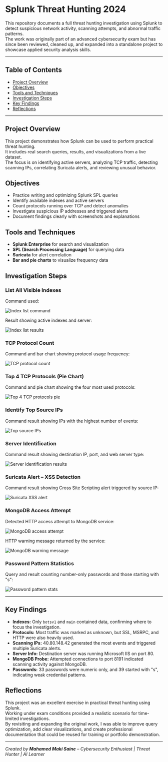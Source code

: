 # Splunk Threat Hunting 2024

This repository documents a full threat hunting investigation using Splunk to detect suspicious network activity, scanning attempts, and abnormal traffic patterns.  
The work was originally part of an advanced cybersecurity exam but has since been reviewed, cleaned up, and expanded into a standalone project to showcase applied security analysis skills.

---

## Table of Contents

- [Project Overview](#project-overview)
- [Objectives](#objectives)
- [Tools and Techniques](#tools-and-techniques)
- [Investigation Steps](#investigation-steps)
- [Key Findings](#key-findings)
- [Reflections](#reflections)

---

## Project Overview

This project demonstrates how Splunk can be used to perform practical threat hunting.  
It includes real search queries, results, and visualizations from a live dataset.  
The focus is on identifying active servers, analyzing TCP traffic, detecting scanning IPs, correlating Suricata alerts, and reviewing unusual behavior.

## Objectives

- Practice writing and optimizing Splunk SPL queries
- Identify available indexes and active servers
- Count protocols running over TCP and detect anomalies
- Investigate suspicious IP addresses and triggered alerts
- Document findings clearly with screenshots and explanations

## Tools and Techniques

- **Splunk Enterprise** for search and visualization
- **SPL (Search Processing Language)** for querying data
- **Suricata** for alert correlation
- **Bar and pie charts** to visualize frequency data

## Investigation Steps

### List All Visible Indexes
Command used:

![Index list command](screenshots/splunk_list_indexes_command.png)

Result showing active indexes and server:

![Index list results](screenshots/index_list_results.png)

### TCP Protocol Count
Command and bar chart showing protocol usage frequency:

![TCP protocol count](screenshots/tcp_protocol_count.png)

### Top 4 TCP Protocols (Pie Chart)
Command and pie chart showing the four most used protocols:

![Top 4 TCP protocols pie](screenshots/top4_tcp_protocols_pie.png)

### Identify Top Source IPs
Command result showing IPs with the highest number of events:

![Top source IPs](screenshots/top_source_ips.png)

### Server Identification
Command result showing destination IP, port, and web server type:

![Server identification results](screenshots/server_identification_results.png)

### Suricata Alert – XSS Detection
Command result showing Cross Site Scripting alert triggered by source IP:

![Suricata XSS alert](screenshots/suricata_xss_alert.png)

### MongoDB Access Attempt
Detected HTTP access attempt to MongoDB service:

![MongoDB access attempt](screenshots/mongodb_access_attempt.png)

HTTP warning message returned by the service:

![MongoDB warning message](screenshots/mongodb_warning_message.png)

### Password Pattern Statistics
Query and result counting number-only passwords and those starting with "s":

![Password pattern stats](screenshots/password_pattern_stats.png)

---

## Key Findings

- **Indexes:** Only `botsv1` and `main` contained data, confirming where to focus the investigation.
- **Protocols:** Most traffic was marked as unknown, but SSL, MSRPC, and HTTP were also heavily used.
- **Scanning IPs:** 40.80.148.42 generated the most events and triggered multiple Suricata alerts.
- **Server Info:** Destination server was running Microsoft IIS on port 80.
- **MongoDB Probe:** Attempted connections to port 8191 indicated scanning activity against MongoDB.
- **Passwords:** 33 passwords were numeric only, and 39 started with "s", indicating weak credential patterns.

## Reflections

This project was an excellent exercise in practical threat hunting using Splunk.  
Working under exam conditions provided a realistic scenario for time-limited investigations.  
By revisiting and expanding the original work, I was able to improve query optimization, add clear visualizations, and create professional documentation that could be reused for training or portfolio demonstration.

---

*Created by **Mahamed Maki Saine** – Cybersecurity Enthusiast | Threat Hunter | AI Learner*
